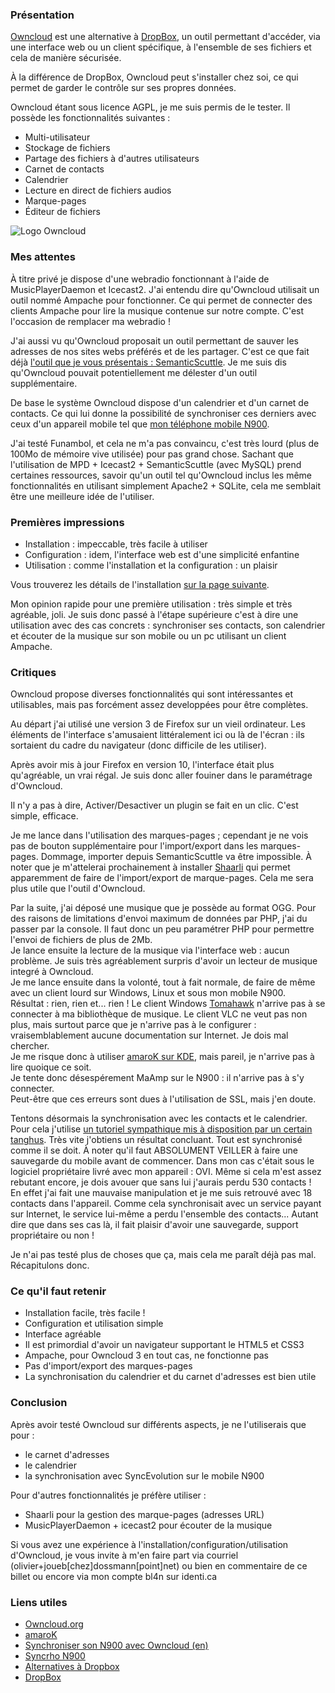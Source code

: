 ### Présentation

[Owncloud](http://owncloud.org/ "Se rendre sur le site officiel d'Owncloud") est une alternative à [DropBox](https://www.dropbox.com/ "Découvrir le site officiel de DropBox"), un outil permettant d'accéder, via une interface web ou un client spécifique, à l'ensemble de ses fichiers et cela de manière sécurisée.

À la différence de DropBox, Owncloud peut s'installer chez soi, ce qui permet de garder le contrôle sur ses propres données.

Owncloud étant sous licence AGPL, je me suis permis de le tester. Il possède les fonctionnalités suivantes :

  * Multi-utilisateur
  * Stockage de fichiers
  * Partage des fichiers à d'autres utilisateurs
  * Carnet de contacts
  * Calendrier
  * Lecture en direct de fichiers audios
  * Marque-pages
  * Éditeur de fichiers

![Logo Owncloud](${BLOG_URL}/images/logos/owncloud.png "Le petit nuage d'Owncloud")

### Mes attentes

À titre privé je dispose d'une webradio fonctionnant à l'aide de MusicPlayerDaemon et Icecast2. J'ai entendu dire qu'Owncloud utilisait un outil nommé Ampache pour fonctionner. Ce qui permet de connecter des clients Ampache pour lire la musique contenue sur notre compte. C'est l'occasion de remplacer ma webradio !

J'ai aussi vu qu'Owncloud proposait un outil permettant de sauver les adresses de nos sites webs préférés et de les partager. C'est ce que fait déjà [l'outil que je vous présentais : SemanticScuttle](${BLOG_URL}/archives/2008/04/15/partager_ses_marques_-_pages__signets_internet/ "Lire l'article sur le partage de ses marques-pages sur le BlankoJoueb"). Je me suis dis qu'Owncloud pouvait potentiellement me délester d'un outil supplémentaire.

De base le système Owncloud dispose d'un calendrier et d'un carnet de contacts. Ce qui lui donne la possibilité de synchroniser ces derniers avec ceux d'un appareil mobile tel que [mon téléphone mobile N900](${BLOG_URL}/archives/2009/11/30/r%C3%A9ception_du_nokia_n900/index.html "Lire l'article sur le N900 du BlankoJoueb").

J'ai testé Funambol, et cela ne m'a pas convaincu, c'est très lourd (plus de 100Mo de mémoire vive utilisée) pour pas grand chose. Sachant que l'utilisation de MPD + Icecast2 + SemanticScuttle (avec MySQL) prend certaines ressources, savoir qu'un outil tel qu'Owncloud inclus les même fonctionnalités en utilisant simplement Apache2 + SQLite, cela me semblait être une meilleure idée de l'utiliser.

### Premières impressions

  * Installation : impeccable, très facile à utiliser
  * Configuration : idem, l'interface web est d'une simplicité enfantine
  * Utilisation : comme l'installation et la configuration : un plaisir

Vous trouverez les détails de l'installation [sur la page suivante](http://owncloud.org/support/setup-and-installation/linux-server/ "Découvrir comment installer owncloud sur sa machine").

Mon opinion rapide pour une première utilisation : très simple et très agréable, joli. Je suis donc passé à l'étape supérieure c'est à dire une utilisation avec des cas concrets : synchroniser ses contacts, son calendrier et écouter de la musique sur son mobile ou un pc utilisant un client Ampache.

### Critiques

Owncloud propose diverses fonctionnalités qui sont intéressantes et utilisables, mais pas forcément assez developpées pour être complètes.

Au départ j'ai utilisé une version 3 de Firefox sur un vieil ordinateur. Les éléments de l'interface s'amusaient littéralement ici ou là de l'écran : ils sortaient du cadre du navigateur (donc difficile de les utiliser).

Après avoir mis à jour Firefox en version 10, l'interface était plus qu'agréable, un vrai régal. Je suis donc aller fouiner dans le paramétrage d'Owncloud.

Il n'y a pas à dire, Activer/Desactiver un plugin se fait en un clic. C'est simple, efficace.

Je me lance dans l'utilisation des marques-pages ; cependant je ne vois pas de bouton supplémentaire pour l'import/export dans les marques-pages. Dommage, importer depuis SemanticScuttle va être impossible. À noter que je m'attelerai prochainement à installer [Shaarli](http://sebsauvage.net/wiki/doku.php?id=php:shaarli "En savoir plus sur Shaarli") qui permet apparemment de faire de l'import/export de marque-pages. Cela me sera plus utile que l'outil d'Owncloud.

Par la suite, j'ai déposé une musique que je possède au format OGG. Pour des raisons de limitations d'envoi maximum de données par PHP, j'ai du passer par la console. Il faut donc un peu paramétrer PHP pour permettre l'envoi de fichiers de plus de 2Mb.<br />
Je lance ensuite la lecture de la musique via l'interface web : aucun problème. Je suis très agréablement surpris d'avoir un lecteur de musique integré à Owncloud.<br />
Je me lance ensuite dans la volonté, tout à fait normale, de faire de même avec un client lourd sur Windows, Linux et sous mon mobile N900.<br />
Résultat : rien, rien et... rien ! Le client Windows [Tomahawk](http://www.tomahawk-player.org/splash "Se rendre sur le site officiel Tomahawk") n'arrive pas à se connecter à ma bibliothèque de musique. Le client VLC ne veut pas non plus, mais surtout parce que je n'arrive pas à le configurer : vraisemblablement aucune documentation sur Internet. Je dois mal chercher.<br />
Je me risque donc à utiliser [amaroK sur KDE](http://amarok.kde.org/ "Découvrir le logiciel amaroK"), mais pareil, je n'arrive pas à lire quoique ce soit.<br />
Je tente donc désespérement MaAmp sur le N900 : il n'arrive pas à s'y connecter.<br />
Peut-être que ces erreurs sont dues à l'utilisation de SSL, mais j'en doute.

Tentons désormais la synchronisation avec les contacts et le calendrier. Pour cela j'utilise [un tutoriel sympathique mis à disposition par un certain tanghus](http://tanghus.net/2012/01/syncing-your-n900-with-owncloud/ "Lire l'article de Tanghus à propos de la synchronisation avec un N900"). Très vite j'obtiens un résultat concluant. Tout est synchronisé comme il se doit. À noter qu'il faut ABSOLUMENT VEILLER à faire une sauvegarde du mobile avant de commencer. Dans mon cas c'était sous le logiciel propriétaire livré avec mon appareil : OVI. Même si cela m'est assez rebutant encore, je dois avouer que sans lui j'aurais perdu 530 contacts !<br />
En effet j'ai fait une mauvaise manipulation et je me suis retrouvé avec 18 contacts dans l'appareil. Comme cela synchronisait avec un service payant sur Internet, le service lui-même a perdu l'ensemble des contacts... Autant dire que dans ses cas là, il fait plaisir d'avoir une sauvegarde, support propriétaire ou non !

Je n'ai pas testé plus de choses que ça, mais cela me paraît déjà pas mal. Récapitulons donc.

### Ce qu'il faut retenir

  * Installation facile, très facile ! 
  * Configuration et utilisation simple
  * Interface agréable
  * Il est primordial d'avoir un navigateur supportant le HTML5 et CSS3
  * Ampache, pour Owncloud 3 en tout cas, ne fonctionne pas
  * Pas d'import/export des marques-pages
  * La synchronisation du calendrier et du carnet d'adresses est bien utile

### Conclusion

Après avoir testé Owncloud sur différents aspects, je ne l'utiliserais que pour :

  * le carnet d'adresses
  * le calendrier
  * la synchronisation avec SyncEvolution sur le mobile N900

Pour d'autres fonctionnalités je préfère utiliser :

  * Shaarli pour la gestion des marque-pages (adresses URL)
  * MusicPlayerDaemon + icecast2 pour écouter de la musique

Si vous avez une expérience à l'installation/configuration/utilisation d'Owncloud, je vous invite à m'en faire part via courriel (olivier+joueb[chez]dossmann[point]net) ou bien en commentaire de ce billet ou encore via mon compte bl4n sur identi.ca

### Liens utiles

  * [Owncloud.org](http://owncloud.org/ "Site officiel d'Owncloud")
  * [amaroK](http://amarok.kde.org/ "Découvrir le logiciel amaroK")
  * [Synchroniser son N900 avec Owncloud (en)](http://tanghus.net/2012/01/syncing-your-n900-with-owncloud/ "Lire l'article de Tanghus à propos de la synchronisation avec un N900")
  * [Syncrho N900](http://olivier.dossmann.net/wiki/materiel/nokia_n900#synchronisation "Liens divers sur le Quicky Blanko")
  * [Alternatives à Dropbox](http://alternativeto.net/software/dropbox/ "Liste de quelques alternatives à DropBox")
  * [DropBox](https://www.dropbox.com/ "Site officiel de DropBox")

